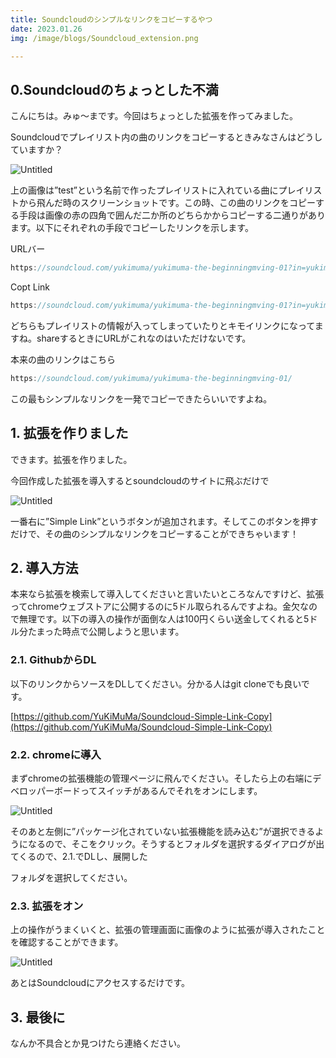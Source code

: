 ```yaml
---
title: Soundcloudのシンプルなリンクをコピーするやつ
date: 2023.01.26
img: /image/blogs/Soundcloud_extension.png

--- 
```

## 0.Soundcloudのちょっとした不満

こんにちは。みゅ～まです。今回はちょっとした拡張を作ってみました。

Soundcloudでプレイリスト内の曲のリンクをコピーするときみなさんはどうしていますか？

![Untitled](https://drive.google.com/uc?export=view&id=14Jy5Kz0MJ7W-kC1dgZuR-gYDpOh2CVDM)

上の画像は”test”という名前で作ったプレイリストに入れている曲にプレイリストから飛んだ時のスクリーンショットです。この時、この曲のリンクをコピーする手段は画像の赤の四角で囲んだ二か所のどちらかからコピーする二通りがあります。以下にそれぞれの手段でコピーしたリンクを示します。

URLバー

```jsx
https://soundcloud.com/yukimuma/yukimuma-the-beginningmving-01?in=yukimuma/sets/test/
```

Copt Link

```jsx
https://soundcloud.com/yukimuma/yukimuma-the-beginningmving-01?in=yukimuma/sets/test/s-6e85L3bI9gS&si=3d353612b92b4b94bb6aae82cf124880&utm_source=clipboard&utm_medium=text&utm_campaign=social_sharing
```

どちらもプレイリストの情報が入ってしまっていたりとキモイリンクになってますね。shareするときにURLがこれなのはいただけないです。

本来の曲のリンクはこちら

```jsx
https://soundcloud.com/yukimuma/yukimuma-the-beginningmving-01/
```

この最もシンプルなリンクを一発でコピーできたらいいですよね。

## 1. 拡張を作りました

できます。拡張を作りました。

今回作成した拡張を導入するとsoundcloudのサイトに飛ぶだけで

![Untitled](https://drive.google.com/uc?export=view&id=1mbgM0VHZd3rCzU14MgdD4lJB1bUT-ZNd)

一番右に”Simple Link”というボタンが追加されます。そしてこのボタンを押すだけで、その曲のシンプルなリンクをコピーすることができちゃいます！

## 2. 導入方法

本来なら拡張を検索して導入してくださいと言いたいところなんですけど、拡張ってchromeウェブストアに公開するのに5ドル取られるんですよね。金欠なので無理です。以下の導入の操作が面倒な人は100円くらい送金してくれると5ドル分たまった時点で公開しようと思います。

### 2.1. GithubからDL

以下のリンクからソースをDLしてください。分かる人はgit cloneでも良いです。

[https://github.com/YuKiMuMa/Soundcloud-Simple-Link-Copy](https://github.com/YuKiMuMa/Soundcloud-Simple-Link-Copy)

### 2.2. chromeに導入

まずchromeの拡張機能の管理ページに飛んでください。そしたら上の右端にデベロッパーボードってスイッチがあるんでそれをオンにします。

![Untitled](https://drive.google.com/uc?export=view&id=1Uxc8P3g3u6J0UtqajNAAHCd3ygdTERtI)

そのあと左側に”パッケージ化されていない拡張機能を読み込む”が選択できるようになるので、そこをクリック。そうするとフォルダを選択するダイアログが出てくるので、2.1.でDLし、展開した

フォルダを選択してください。

### 2.3. 拡張をオン

上の操作がうまくいくと、拡張の管理画面に画像のように拡張が導入されたことを確認することができます。

![Untitled](https://drive.google.com/uc?export=view&id=1DDD0Mtv9hD_rs3coox4lvkkuBZYDb2-W)

あとはSoundcloudにアクセスするだけです。

## 3. 最後に

なんか不具合とか見つけたら連絡ください。